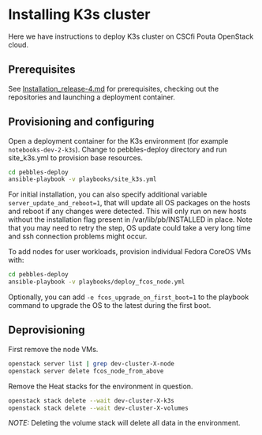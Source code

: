 # Installing K3s cluster

Here we have instructions to deploy K3s cluster on CSCfi Pouta OpenStack cloud.

## Prerequisites

See [Installation_release-4.md](Installation_release-4.md) for prerequisites, checking out the repositories and
launching a deployment container.

## Provisioning and configuring

Open a deployment container for the K3s environment (for example `notebooks-dev-2-k3s`). Change to pebbles-deploy
directory and run site_k3s.yml to provision base resources.

```bash
cd pebbles-deploy
ansible-playbook -v playbooks/site_k3s.yml
```

For initial installation, you can also specify additional variable `server_update_and_reboot=1`, that will update all OS
packages on the hosts and reboot if any changes were detected. This will only run on new hosts without the installation
flag present in /var/lib/pb/INSTALLED in place. Note that you may need to retry the step, OS update could take a very
long time and ssh connection problems might occur.

To add nodes for user workloads, provision individual Fedora CoreOS VMs with:

```bash
cd pebbles-deploy
ansible-playbook -v playbooks/deploy_fcos_node.yml
```

Optionally, you can add `-e fcos_upgrade_on_first_boot=1` to the playbook command to upgrade the OS to the latest
during the first boot.

## Deprovisioning

First remove the node VMs.

```bash
openstack server list | grep dev-cluster-X-node
openstack server delete fcos_node_from_above
```

Remove the Heat stacks for the environment in question.

```bash
openstack stack delete --wait dev-cluster-X-k3s 
openstack stack delete --wait dev-cluster-X-volumes
```

*NOTE:* Deleting the volume stack will delete all data in the environment.
